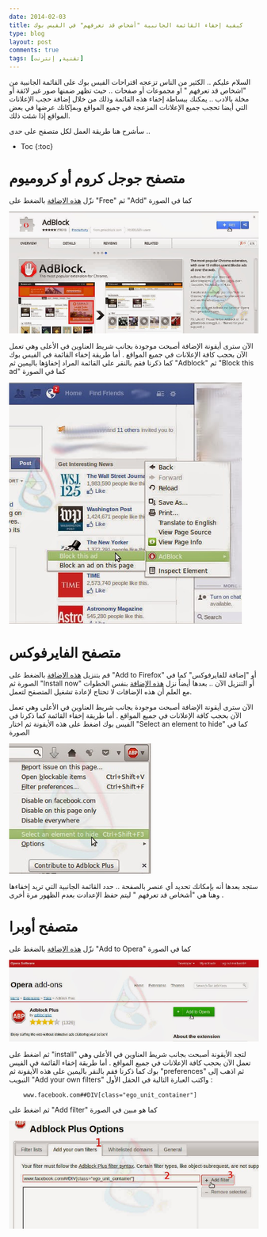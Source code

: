 ```yaml
---
date: 2014-02-03
title: كيفية إخفاء القائمة الجانبية "أشخاص قد تعرفهم" في الفيس بوك
type: blog
layout: post
comments: true
tags: [تقنية, إنترنت]
---
```



السلام عليكم ..
الكثير من الناس تزعجه اقتراحات الفيس بوك على القائمة الجانبية من "اشخاص قد تعرفهم " او مجموعات أو صفحات .. حيث تظهر ضمنها صور غير لائقة أو مخلة بالادب ..
يمكنك ببساطة إخفاء هذه القائمة وذلك من خلال إضافة حجب الإعلانات التي أيضا تحجب جميع الإعلانات المزعجة في جميع المواقع وبمإكانك عرضها في بعض المواقع إذا شئت ذلك.

سأشرح هنا طريقة العمل لكل متصفح على حدى ..

* Toc
{:toc}

# متصفح جوجل كروم أو كروميوم

نزّل [هذه الإضافة](https://chrome.google.com/webstore/detail/adblock/gighmmpiobklfepjocnamgkkbiglidom?utm_source=chrome-ntp-icon)  بالضغط على "Free" ثم "Add" كما في الصورة

![طريقة إخفاء القائمة الجانبية أشخاص قد تعرفهم في الفيس بوك-1](/assets/hide-fb1.jpg "طريقة إخفاء القائمة الجانبية أشخاص قد تعرفهم في الفيس بوك-1")

الآن سترى أيقونة الإضافة أصبحت موجودة بجانب شريط العناوين في الأعلى وهي تعمل الآن بحجب كافة الإعلانات في جميع المواقع . أما طريقة إخفاء القائمة في الفيس بوك كما ذكرنا فقم بالنقر على القائمة المراد إخفاؤها باليمين ثم "Adblock" ثم "Block this ad" كما في الصورة

![طريقة إخفاء القائمة الجانبية أشخاص قد تعرفهم في الفيس بوك-2](/assets/hide-fb2.jpg "طريقة إخفاء القائمة الجانبية أشخاص قد تعرفهم في الفيس بوك-2")

# متصفح الفايرفوكس

قم بتنزيل [هذه الإضافة](https://addons.mozilla.org/en-US/firefox/addon/adblock-plus) بالضغط على "Add to Firefox" أو "إضافة للفايرفوكس" كما في الصورة ثم "Install now" أو التنزيل الآن .. بعدها أيضاً نزل [هذه الإضافة](https://addons.mozilla.org/en-US/firefox/addon/elemhidehelper) بنفس الخطوات مع العلم أن هذه الإضافات لا تحتاج لإعادة تشغيل المتصفح لتعمل.

الآن سترى أيقونة الإضافة أصبحت موجودة بجانب شريط العناوين في الأعلى وهي تعمل الآن بحجب كافة الإعلانات في جميع المواقع . أما طريقة إخفاء القائمة كما ذكرنا في الفيس بوك اضغط على هذه الأيقونة ثم اختار "Select an element to hide" كما في الصورة

![طريقة إخفاء القائمة الجانبية أشخاص قد تعرفهم في الفيس بوك-3](/assets/hide-fb3.jpg "طريقة إخفاء القائمة الجانبية أشخاص قد تعرفهم في الفيس بوك-3")

ستجد بعدها أنه بإمكانك تحديد أي عنصر بالصفحة .. حدد القائمة الجانبية التي تريد إخفاءها وهنا هي "أشخاص قد تعرفهم " ليتم حفظ الإعدادت بعدم الظهور مرة أخرى .

# متصفح أوبرا

نزّل [هذه الإضافة](https://addons.opera.com/en/extensions/details/opera-adblock/?display=en) بالضغط على "Add to Opera" كما في الصورة

![طريقة إخفاء القائمة الجانبية أشخاص قد تعرفهم في الفيس بوك-4](/assets/hide-fb4.jpg "طريقة إخفاء القائمة الجانبية أشخاص قد تعرفهم في الفيس بوك-4")

ثم اضغط على "install" لتجد الأيقونة أصبحت بجانب شريط العناوين في الأعلى وهي تعمل الآن بحجب كافة الإعلانات في جميع المواقع . أما طريقة إخفاء القائمة في الفيس بوك كما ذكرنا فقم بالنقر  باليمين على هذه الأيقونة ثم "preferences"  ثم اذهب إلى التبويب "Add your own filters" واكتب العبارة التالية في الحقل الأول :

		www.facebook.com##DIV[class="ego_unit_container"]

ثم اضغط على "Add filter" كما هو مبين في الصورة

![طريقة إخفاء القائمة الجانبية أشخاص قد تعرفهم في الفيس بوك-5](/assets/hide-fb5.jpg "طريقة إخفاء القائمة الجانبية أشخاص قد تعرفهم في الفيس بوك-5")

